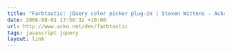 ```yaml
---
title: "Farbtastic: jQuery color picker plug-in | Steven Wittens - Acko.net"
date: 2006-08-01 17:50:32 +10:00
url: http://www.acko.net/dev/farbtastic
tags: javascript jquery
layout: link
---
```


